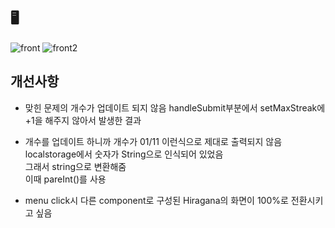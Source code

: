 ## 🖥️
![front](https://user-images.githubusercontent.com/97449025/164912521-764ce472-1381-4efd-ae16-ad1efdf4002e.png)
![front2](https://user-images.githubusercontent.com/97449025/164912523-4824c376-7389-4ff4-8416-f3f6b7f90b3d.png)



## 개선사항
- 맞힌 문제의 개수가 업데이트 되지 않음
handleSubmit부분에서 setMaxStreak에 +1을 해주지 않아서 발생한 결과  

- 개수를 업데이트 하니까 개수가 01/11 이런식으로 제대로 출력되지 않음
localstorage에서 숫자가 String으로 인식되어 있었음  
그래서 string으로 변환해줌  
이때 pareInt()를 사용  

- menu click시 다른 component로 구성된 Hiragana의 화면이 100%로 전환시키고 싶음
